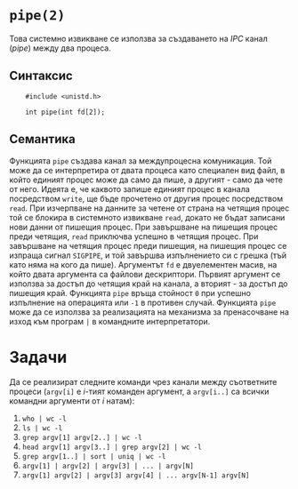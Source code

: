 # `pipe(2)`

Това системно извикване се използва за създаването на *IPC* канал (*pipe*) между два процеса.


## Синтаксис

		#include <unistd.h>

		int pipe(int fd[2]);


## Семантика

Функцията `pipe` създава канал за междупроцесна комуникация.  Той може да се интерпретира от двата процеса като специален вид файл, в който единият процес може да само да пише, а другият - само да чете от него.  Идеята е, че каквото запише единият процес в канала посредством `write`, ще бъде прочетено от другия процес посредством `read`.
При изчерпване на данните за четене от страна на четящия процес той се блокира в системното извикване `read`, докато не бъдат записани нови данни от пишещия процес.  При завършване на пишещия процес преди четящия, `read` приключва успешно в четящия процес.  При завършване на четящия процес преди пишещия, на пишещия процес се изпраща сигнал `SIGPIPE`, и той завършва изпълнението си с грешка (тъй като няма на кого да пише).
Аргументът `fd` е двуелементен масив, на който двата аргумента са файлови дескриптори.  Първият аргумент се използва за достъп до четящия край на канала, а вторият - за достъп до пишещия край.
Функцията `pipe` връща стойност `0` при успешно изпълнение на операцията или `-1` в противен случай.
Функцията `pipe` може да се използва за реализацията на механизма за пренасочване на изход към програм `|` в командните интерпретатори.


# Задачи

Да се реализират следните команди чрез канали между съответните процеси (`argv[i]` е *i*-тият команден аргумент, а `argv[i..]` са всички командни аргументи от *i* натам):

1. `who | wc -l`
2. `ls | wc -l`
3. `grep argv[1] argv[2..] | wc -l`
4. `head argv[1] argv[3..] | grep argv[2] | wc -l`
5. `grep argv[1..] | sort | uniq | wc -l`
6. `argv[1] | argv[2] | argv[3] | ... | argv[N]`
7. `argv[1] argv[2] | argv[3] argv[4] | ... argv[N-1] argv[N]`
